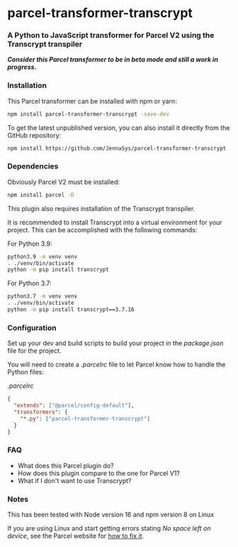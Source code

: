 # parcel-transformer-transcrypt
### A Python to JavaScript transformer for Parcel V2 using the Transcrypt transpiler
**_Consider this Parcel transformer to be in beta mode and still a work in progress._**

### Installation
This Parcel transformer can be installed with npm or yarn:
```bash
npm install parcel-transformer-transcrypt -save-dev
```

To get the latest unpublished version, you can also install it directly from the GitHub repository:
```bash
npm install https://github.com/JennaSys/parcel-transformer-transcrypt -save-dev
```

### Dependencies
Obviously Parcel V2 must be installed:

```bash
npm install parcel -D
```
This plugin also requires installation of the Transcrypt transpiler.

It is recommended to install Transcrypt into a virtual environment for your project.  This can be accomplished with the following commands:

For Python 3.9:  
```bash
python3.9 -m venv venv
. ./venv/bin/activate
python -m pip install transcrypt
```

For Python 3.7:  
```bash
python3.7 -m venv venv
. ./venv/bin/activate
python -m pip install transcrypt==3.7.16
```

### Configuration
Set up your dev and build scripts to build your project in the _package.json_ file for the project.

You will need to create a _.parcelrc_ file to let Parcel know how to handle the Python files:

_.parcelrc_
```json
{
  "extends": ["@parcel/config-default"],
  "transformers": {
    "*.py": ["parcel-transformer-transcrypt"]
  }
}
```

### FAQ
- What does this Parcel plugin do?
- How does this plugin compare to the one for Parcel V1?
- What if I don't want to use Transcrypt?


### Notes
This has been tested with Node version 16 and npm version 8 on Linux

If you are using Linux and start getting errors stating *No space left on device*, see the Parcel website for [how to fix it](https://parceljs.org/features/development/#linux%3A-no-space-left-on-device).

